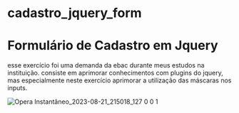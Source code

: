 # cadastro_jquery_form


<h1>Formulário de Cadastro em Jquery</h1>

esse exercício foi uma demanda da ebac durante meus estudos na instituição. consiste em aprimorar conhecimentos com plugins do jquery, mas especialmente neste exercício aprimorar a utilização das máscaras nos inputs.

![Opera Instantâneo_2023-08-21_215018_127 0 0 1](https://github.com/Alef-Carvalhoo/cadastro_jquery_form/assets/127264723/a3d4f6f4-c75e-44fa-b6fd-6efa3e826f5c)
